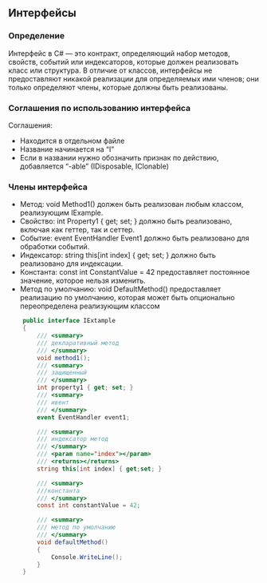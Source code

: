 ## Интерфейсы
### Определение

Интерфейс в C# — это контракт, определяющий набор методов, свойств, событий или индексаторов, которые должен реализовать класс или структура.
В отличие от классов, интерфейсы не предоставляют никакой реализации для определяемых ими членов; они только определяют члены, которые должны быть реализованы.

### Соглашения по использованию интерфейса
Соглашения:
- Находится в отдельном файле
- Название начинается на “I”
- Если в названии нужно обозначить признак по действию, добавляется “-able” (IDisposable, IClonable)
### Члены интерфейса
* Метод: void Method1() должен быть реализован любым классом, реализующим IExample.
* Свойство: int Property1 { get; set; } должно быть реализовано, включая как геттер, так и сеттер.
* Событие: event EventHandler Event1 должно быть реализовано для обработки событий.
* Индексатор: string this[int index] { get; set; } должно быть реализовано для индексации.
* Константа: const int ConstantValue = 42 предоставляет постоянное значение, которое нельзя изменить.
* Метод по умолчанию: void DefaultMethod() предоставляет реализацию по умолчанию, которая может быть опционально переопределена реализующим классом

```c#
    public interface IExtample 
    {
        /// <summary>
        /// декларативный метод
        /// </summary>
        void method1();
        /// <summary>
        /// защищенный
        /// </summary>
        int property1 { get; set; }
        /// <summary>
        /// ивент 
        /// </summary>
        event EventHandler event1;

        /// <summary>
        /// индексатор метод
        /// </summary>
        /// <param name="index"></param>
        /// <returns></returns>
        string this[int index] { get;set; }

        /// <summary>
        ///константа
        /// </summary>
        const int constantValue = 42;

        /// <summary>
        /// метод по умолчанию
        /// </summary>
        void defaultMethod() 
        {
            Console.WriteLine();
        }
    }
```
